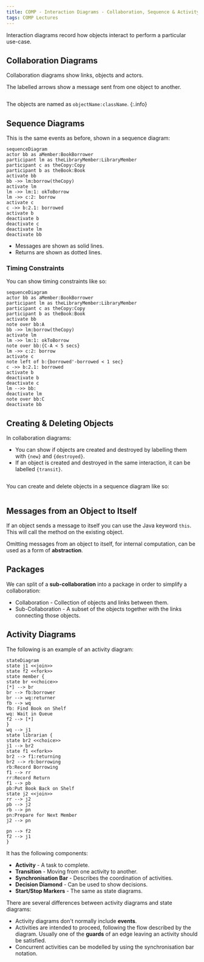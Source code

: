 ```yaml
---
title: COMP - Interaction Diagrams - Collaboration, Sequence & Activity Diagrams
tags: COMP Lectures
---
```

Interaction diagrams record how objects interact to perform a particular use-case.

## Collaboration Diagrams
Collaboration diagrams show links, objects and actors.

The labelled arrows show a message sent from one object to another.

<p><img uml='
actor "aMember:BookBorrower" as member
[theLibraryMember:\nLibraryMember] as librarymember
member -- librarymember:borrow(theCopy) >
librarymember -- librarymember:1: okToBorrow >
[theCopy:Copy] as copy
librarymember -- copy:2: borrow >
[theBook:Book] as book
copy -r- book:2.1: borrowed >
'></p>

The objects are named as `objectName:className`.
{:.info}

## Sequence Diagrams
This is the same events as before, shown in a sequence diagram:

```mermaid
sequenceDiagram
actor bb as aMember:BookBorrower
participant lm as theLibraryMember:LibraryMember
participant c as theCopy:Copy
participant b as theBook:Book
activate bb
bb ->> lm:borrow(theCopy)
activate lm
lm ->> lm:1: okToBorrow
lm ->> c:2: borrow
activate c
c ->> b:2.1: borrowed
activate b
deactivate b
deactivate c
deactivate lm
deactivate bb
```

* Messages are shown as solid lines.
* Returns are shown as dotted lines.

### Timing Constraints
You can show timing constraints like so:

```mermaid
sequenceDiagram
actor bb as aMember:BookBorrower
participant lm as theLibraryMember:LibraryMember
participant c as theCopy:Copy
participant b as theBook:Book
activate bb
note over bb:A
bb ->> lm:borrow(theCopy)
activate lm
lm ->> lm:1: okToBorrow
note over bb:{C-A < 5 secs}
lm ->> c:2: borrow
activate c
note left of b:{borrowed'-borrowed < 1 sec}
c ->> b:2.1: borrowed
activate b
deactivate b
deactivate c
lm -->> bb: 
deactivate lm
note over bb:C
deactivate bb
```

## Creating & Deleting Objects
In collaboration diagrams:

* You can show if objects are created and destroyed by labelling them with `{new}` and `{destroyed}`.
* If an object is created and destroyed in the same interaction, it can be labelled `{transit}`.

<p><img uml='
actor ":UTO" as UTO
component ":Lecturer {destroyed}" as Lecturer
component ":DirectorOfStudies {new}" as DirectorOfStudies
UTO -r- Lecturer:1: n := getName() >
UTO -r- Lecturer:3: destroy() >
UTO -- DirectorOfStudies:2: new DirectorOfStudies(n) >
'></p>

You can create and delete objects in a sequence diagram like so:

<p><img uml='
actor ":UTO" as UTO
participant ":Lecturer" as Lecturer
participant ":DirectorOfStudies" as DirectorOfStudies
activate UTO
UTO ->> Lecturer:1: n := getName()
activate Lecturer
deactivate Lecturer
create DirectorOfStudies
UTO ->> DirectorOfStudies:2: new DirectorOfStudies(n)
UTO ->> Lecturer:3: destroy()
destroy Lecturer
deactivate UTO
'></p>

## Messages from an Object to Itself
If an object sends a message to itself you can use the Java keyword `this`. This will call the method on the existing object.

Omitting messages from an object to itself, for internal computation, can be used as a form of **abstraction**.

## Packages
We can split of a **sub-collaboration** into a package in order to simplify a collaboration:

* Collaboration - Collection of objects and links between them.
* Sub-Collaboration - A subset of the objects together with the links connecting those objects.

## Activity Diagrams
The following is an example of an activity diagram:

```mermaid
stateDiagram
state j1 <<join>>
state f2 <<fork>>
state member {
state br <<choice>>
[*] --> br
br --> fb:borrower
br --> wq:returner
fb --> wq
fb: Find Book on Shelf
wq: Wait in Queue
f2 --> [*]
}
wq --> j1
state librarian {
state br2 <<choice>>
j1 --> br2
state f1 <<fork>>
br2 --> f1:returning
br2 --> rb:borrowing
rb:Record Borrowing
f1 --> rr
rr:Record Return
f1 --> pb
pb:Put Book Back on Shelf
state j2 <<join>>
rr --> j2
pb --> j2
rb --> pn
pn:Prepare for Next Member
j2 --> pn

pn --> f2
f2 --> j1
}
```

It has the following components:

* **Activity** - A task to complete.
* **Transition** - Moving from one activity to another.
* **Synchronisation Bar** - Describes the coordination of activities.
* **Decision Diamond** - Can be used to show decisions.
* **Start/Stop Markers** - The same as state diagrams.

There are several differences between activity diagrams and state diagrams:

* Activity diagrams don't normally include **events**.
* Activities are intended to proceed, following the flow described by the diagram. Usually one of the **guards** of an edge leaving an activity should be satisfied.
* Concurrent activities can be modelled by using the synchronisation bar notation.
